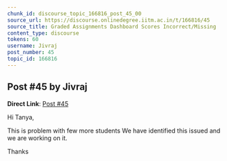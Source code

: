 ```yaml
---
chunk_id: discourse_topic_166816_post_45_00
source_url: https://discourse.onlinedegree.iitm.ac.in/t/166816/45
source_title: Graded Assignments Dashboard Scores Incorrect/Missing
content_type: discourse
tokens: 60
username: Jivraj
post_number: 45
topic_id: 166816
---
```


## Post #45 by Jivraj

**Direct Link**: [Post #45](https://discourse.onlinedegree.iitm.ac.in/t/166816/45)

Hi Tanya,

This is problem with few more students We have identified this issued and we are working on it.

Thanks
